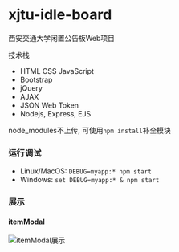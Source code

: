 # xjtu-idle-board
西安交通大学闲置公告板Web项目

技术栈

- HTML CSS JavaScript
- Bootstrap
- jQuery
- AJAX
- JSON Web Token
- Nodejs, Express, EJS

node_modules不上传, 可使用`npm install`补全模块

### 运行调试

- Linux/MacOS: `DEBUG=myapp:* npm start`
- Windows: `set DEBUG=myapp:* & npm start`


### 展示

#### itemModal

![itemModal展示](https://s1.ax1x.com/2020/09/16/w2mwSP.png)
